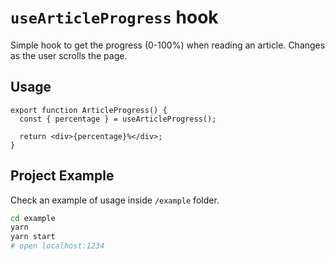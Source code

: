 # `useArticleProgress` hook

Simple hook to get the progress (0-100%) when reading an article. Changes as the user scrolls the page.

## Usage

```tsx
export function ArticleProgress() {
  const { percentage } = useArticleProgress();

  return <div>{percentage}%</div>;
}
```

## Project Example

Check an example of usage inside `/example` folder.

```bash
cd example
yarn
yarn start
# open localhost:1234
```
